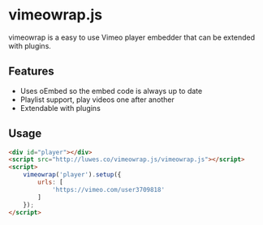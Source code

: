 # vimeowrap.js

vimeowrap is a easy to use Vimeo player embedder that can be extended with plugins.

## Features
* Uses oEmbed so the embed code is always up to date
* Playlist support, play videos one after another
* Extendable with plugins

## Usage
``` html
<div id="player"></div>
<script src="http://luwes.co/vimeowrap.js/vimeowrap.js"></script>
<script>
	vimeowrap('player').setup({
		urls: [
			'https://vimeo.com/user3709818'
		]
	});
</script>